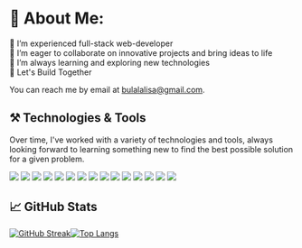 # 💫 About Me:
🔭 I’m experienced full-stack web-developer<br>🤝 I’m eager to collaborate on innovative projects and bring ideas to life<br>🌱 I’m always learning and exploring new technologies<br>💬 Let's Build Together

You can reach me by email at [bulalalisa@gmail.com](mailto:bulalalisa@gmail.com).

## ⚒️ Technologies & Tools

Over time, I've worked with a variety of technologies and tools, always looking forward to learning something new to find the best possible solution for a given problem.

![](https://img.shields.io/badge/Language-JavaScript-informational?style=flat&logo=javascript&logoColor=white&color=D77A65&labelColor=465573)
![](https://img.shields.io/badge/Language-HTML-informational?style=flat&logo=html5&logoColor=white&color=D77A65&labelColor=465573)
![](https://img.shields.io/badge/Language-CSS-informational?style=flat&logo=css3&logoColor=white&color=D77A65&labelColor=465573)
![](https://img.shields.io/badge/Language-C++-informational?style=flat&logo=c%2B%2B&logoColor=white&color=D77A65&labelColor=465573)
![](https://img.shields.io/badge/Language-Java-informational?style=flat&logo=java&logoColor=white&color=D77A65&labelColor=465573)
![](https://img.shields.io/badge/Framework-React.js-informational?style=flat&logo=react&logoColor=white&color=D77A65&labelColor=465573)
![](https://img.shields.io/badge/Framework-Node.js-informational?style=flat&logo=node-dot-js&logoColor=white&color=D77A65&labelColor=465573)
![](https://img.shields.io/badge/Framework-Express.js-informational?style=flat&logo=express&logoColor=white&color=D77A65&labelColor=465573)
![](https://img.shields.io/badge/Database-MongoDB-informational?style=flat&logo=mongodb&logoColor=white&color=D77A65&labelColor=465573)
![](https://img.shields.io/badge/Database-MySQL-informational?style=flat&logo=mysql&logoColor=white&color=D77A65&labelColor=465573)
![](https://img.shields.io/badge/Tool-Git-informational?style=flat&logo=git&logoColor=white&color=D77A65&labelColor=465573)
![](https://img.shields.io/badge/Tool-GitHub-informational?style=flat&logo=github&logoColor=white&color=D77A65&labelColor=465573)
![](https://img.shields.io/badge/Tool-Visual%20Studio%20Code-informational?style=flat&logo=visual-studio-code&logoColor=white&color=D77A65&labelColor=465573)
![](https://img.shields.io/badge/Tool-Docker-informational?style=flat&logo=docker&logoColor=white&color=D77A65&labelColor=465573)
![](https://img.shields.io/badge/Tool-Heroku-informational?style=flat&logo=heroku&logoColor=white&color=D77A65&labelColor=465573)

## 📈 GitHub Stats
[![GitHub Streak](https://streak-stats.demolab.com?user=lalisabl&theme=dark&hide_border=true&background=420C0C20)](https://git.io/streak-stats)[![Top Langs](https://github-readme-stats.vercel.app/api/top-langs/?username=lalisabl&layout=compact&theme=aura&langs_count=20&hide_border=true)](https://github.com/lalisabl)
